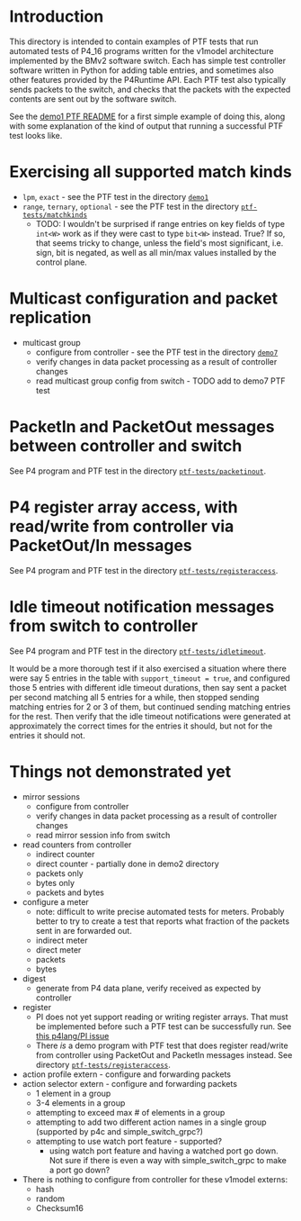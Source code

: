 # Introduction

This directory is intended to contain examples of PTF tests that run
automated tests of P4_16 programs written for the v1model architecture
implemented by the BMv2 software switch.  Each has simple test
controller software written in Python for adding table entries, and
sometimes also other features provided by the P4Runtime API.  Each PTF
test also typically sends packets to the switch, and checks that the
packets with the expected contents are sent out by the software
switch.

See the [demo1 PTF README](../demo1/README-ptf.md) for a first simple
example of doing this, along with some explanation of the kind of
output that running a successful PTF test looks like.


# Exercising all supported match kinds

+ `lpm`, `exact` - see the PTF test in the directory
  [`demo1`](../demo1/README-ptf.md)
+ `range`, `ternary`, `optional` - see the PTF test in the directory
  [`ptf-tests/matchkinds`](matchkinds)
  + TODO: I wouldn't be surprised if range entries on key fields of
    type `int<W>` work as if they were cast to type `bit<W>` instead.
    True?  If so, that seems tricky to change, unless the field's most
    significant, i.e. sign, bit is negated, as well as all min/max
    values installed by the control plane.


# Multicast configuration and packet replication

+ multicast group
  + configure from controller - see the PTF test in the directory
    [`demo7`](../demo7)
  + verify changes in data packet processing as a result of controller changes
  + read multicast group config from switch - TODO add to demo7 PTF test


# PacketIn and PacketOut messages between controller and switch

See P4 program and PTF test in the directory
[`ptf-tests/packetinout`](packetintout/).


# P4 register array access, with read/write from controller via PacketOut/In messages

See P4 program and PTF test in the directory
[`ptf-tests/registeraccess`](registeraccess/).


# Idle timeout notification messages from switch to controller

See P4 program and PTF test in the directory
[`ptf-tests/idletimeout`](idletimeout/).

It would be a more thorough test if it also exercised a situation
where there were say 5 entries in the table with `support_timeout =
true`, and configured those 5 entries with different idle timeout
durations, then say sent a packet per second matching all 5 entries
for a while, then stopped sending matching entries for 2 or 3 of them,
but continued sending matching entries for the rest.  Then verify that
the idle timeout notifications were generated at approximately the
correct times for the entries it should, but not for the entries it
should not.


# Things not demonstrated yet

+ mirror sessions
  + configure from controller
  + verify changes in data packet processing as a result of controller changes
  + read mirror session info from switch
+ read counters from controller
  + indirect counter
  + direct counter - partially done in demo2 directory
  + packets only
  + bytes only
  + packets and bytes
+ configure a meter
  + note: difficult to write precise automated tests for meters.
    Probably better to try to create a test that reports what fraction
    of the packets sent in are forwarded out.
  + indirect meter
  + direct meter
  + packets
  + bytes
+ digest
  + generate from P4 data plane, verify received as expected by controller
+ register
  + PI does not yet support reading or writing register arrays.  That
    must be implemented before such a PTF test can be successfully run.
    See [this p4lang/PI issue](https://github.com/p4lang/PI/issues/376)
  + There _is_ a demo program with PTF test that does register read/write
    from controller using PacketOut and PacketIn messages instead.
    See directory [`ptf-tests/registeraccess`](registeraccess/).
+ action profile extern - configure and forwarding packets
+ action selector extern - configure and forwarding packets
  + 1 element in a group
  + 3-4 elements in a group
  + attempting to exceed max # of elements in a group
  + attempting to add two different action names in a single group
    (supported by p4c and simple_switch_grpc?)
  + attempting to use watch port feature - supported?
    + using watch port feature and having a watched port go down.  Not
      sure if there is even a way with simple_switch_grpc to make a
      port go down?
+ There is nothing to configure from controller for these v1model externs:
  + hash
  + random
  + Checksum16
